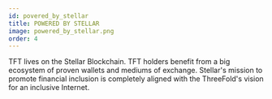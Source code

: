 ```yaml
---
id: povered_by_stellar
title: POWERED BY STELLAR
image: powered_by_stellar.png
order: 4
---
```


TFT lives on the Stellar Blockchain. TFT holders benefit from a big ecosystem of proven wallets and mediums of exchange. Stellar's mission to promote financial inclusion is completely aligned with the ThreeFold's vision for an inclusive Internet.
